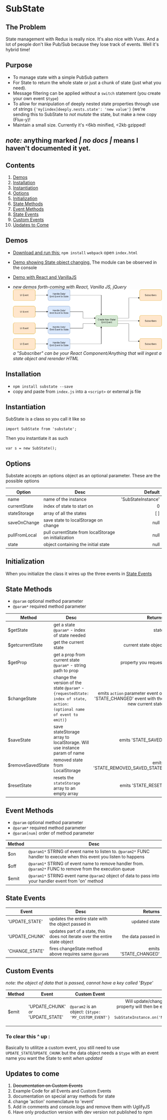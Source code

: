 # SubState

## The Problem
State management with Redux is really nice.  It's also nice with Vuex.  And a lot of people don't like Pub/Sub because they lose track of events.  Well it's hybrid time!

## Purpose
* To manage state with a simple PubSub pattern
* For State to return the whole state or just a chunk of state (just what you need).  
* Message filtering can be applied _without_ a `switch` statement (you create your own event `$type`)
* To allow for manipulation of deeply nested state properties through use of strings `{'my[index]deeply.nests.state': 'new value'}` (we're sending this to SubState to _not mutate_ the state, but make a new copy (Flux-y)!
* Maintain a small size.  Currently it's <6kb minified, <2kb gzipped!

## _note:_ anything marked _| no docs |_ means I haven't documented it yet.

## Contents
1. [Demos](#demos)
2. [Installation](#installation)
3. [Instantiation](#instantiation)
4. [Options](#options)
5. [Initialization](#initialization)
6. [State Methods](#state-methods)
7. [Event Methods](#event-methods)
8. [State Events](#state-events)  
9. [Custom Events](#custom-events)
10. [Updates to Come](#updates-to-come)

## Demos
* [Download and run this:](https://github.com/TomSaporito/substate-demo)
`npm install`
`webpack`
open `index.html`
* [Demo showing State object changing.](//jsfiddle.net/TomSaporito/s3oykwoe/embedded/result/)  The module can be observed in the console
* [Demo with React and VanillaJS](https://next.plnkr.co/plunks/nR9n5efElxC4avt2)

* _new demos forth-coming with React, Vanilla JS, jQuery_
![](Substate.png)
 _a "Subscriber" can be your React Component/Anything that will ingest a state object and rerender HTML_


## Installation
* `npm install substate --save`
* copy and paste from `index.js` into a `<script>` or external js file

## Instantiation 
SubState is a class so you call it like so

`import SubState from 'substate';`

Then you instantiate it as such

`var s = new SubState();`

## Options
Substate accepts an options object as an optional parameter.
These are the possible options

| Option        | Desc                                                  | Default             |
| ------------- |-------------------------------------------------------| -------------------:|
| name          | name of the instance                                  | 'SubStateInstance'  |
| currentState  | index of state to start on                            |   0                 |
| stateStorage  | array of all the states                               |    [ ]              |
| saveOnChange  | save state to localStorage on change                  | null                |
| pullFromLocal | pull currentState from localStorage on initialization | null                |
| state         | object containing the initial state                   | null                |
                                                                                     

## Initialization
When you initialize the class it wires up the three events in [State Events](#state-events)

## State Methods
* `@param`    optional method parameter
* `@param*`   required method parameter

| Method           | Desc                                                                      | Returns              |
| ---------------- |---------------------------------------------------------------------------| --------------------:|
| $getState         | get a state `@param*` - index of state needed                             | state                |
| $getcurrentState  | get the current state                                                     | current state object |
| $getProp          | get a prop from current state `@param*` - string path to prop             | property you request |
| $changeState      | change the version of the state `@param*` - `{requestedState: index of state, action: (optional name of event to emit)}`| emits `action` parameter event or 'STATE_CHANGED' event with the new current state    |
| $saveState        | save stateStorage array to localStorage.  Will use instance param of name | emits 'STATE_SAVED'  |
| $removeSavedState | removed state from LocalStorage                                           |emits 'STATE_REMOVED_SAVED_STATE'|
| $resetState       | resets the `stateStorage` array to an empty array                         |emits 'STATE_RESET'   |

## Event Methods
* `@param` optional method parameter
* `@param*` required method parameter
* `@param[num]` order of method parameter

| Method        | Desc                                                                                                                  
| ------------- |---------------------------------------------------------------------------------------------------------------------
| $on            | `@param1*` STRING of event name to listen to. `@param2*` FUNC handler to execute when this event you listen to happens
| $off           | `@param1*` STRING of event name to remove handler from.` @param2*` FUNC to remove from the execution queue             
| $emit          | `@param1*` STRING event name  `@param2` object of data to pass into your handler event from 'on' method                          


## State Events
| Event        | Desc                                                   | Returns             |
| ------------- |-------------------------------------------------------| -------------------:|
| 'UPDATE_STATE'|   updates the entire state with the object passed in  | updated state       |
|'UPDATE_CHUNK' |   updates part of a state, this does not iterate over the entire state object| the data passed in|
|'CHANGE_STATE' |  fires changeState method above requires same `@param`s|emits 'STATE_CHANGED'|

## Custom Events  
_note: the object of data that is passed, cannot have a key called '$type'_

| Method   | Event                         |  Custom Event                                     | Next                |
| -------- |-------------------------------| --------------------------------------------------|--------------------:|
|  $emit    | 'UPDATE_CHUNK' _or_ 'UPDATE_STATE' | `@param2` is an object:   `{$type: 'MY_CUSTOM_EVENT'}` | Will update/change state. The `$type` property will then be emitted so you can listen to it like `SubStateInstance.on('MY_CUSTOM_EVENT', func)`|

### To clear this ^ up :
Basically to utilitze a custom event, you still need to use `UPDATE_STATE`/`UPDATE_CHUNK` but the data object needs a `$type` with an event name you want the State to emit _when updated_

## Updates to come
1. ~~Documentation on Custom Events~~
2. Example Code for all Events and Custom Events
3. documentation on special array methods for state
4. change 'action' nomenclature to 'event'
5. Add in comments and console.logs and remove them with UglifyJS
6. Have only production version with dev version not published to npm
